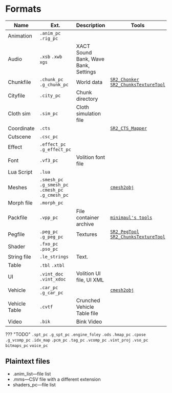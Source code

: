 # Formats

| Name          | Ext.                                                | Description                          | Tools                                                                                                |
| ------------- | --------------------------------------------------- | ------------------------------------ | ---------------------------------------------------------------------------------------------------- |
| Animation     | `.anim_pc` `.rig_pc`                                |                                      |                                                                                                      |
| Audio         | `.xsb` `.xwb` `xgs`                                 | XACT Sound Bank, Wave Bank, Settings |                                                                                                      |
| Chunkfile     | `.chunk_pc` `.g_chunk_pc`                           | World data                           | [`SR2_Chonker`](../../tools/sr2_chonker) [`SR2_ChunksTextureTool`](../../tools/sr2chunkstexturetool) |
| Cityfile      | `.city_pc`                                          | Chunk directory                      |                                                                                                      |
| Cloth sim     | `.sim_pc`                                           | Cloth simulation file                |                                                                                                      |
| Coordinate    | `.cts`                                              |                                      | [`SR2_CTS_Mapper`](../../tools/sr2ctsmapper)                                                         |
| Cutscene      | `.csc_pc`                                           |                                      |                                                                                                      |
| Effect        | `.effect_pc` `.g_effect_pc`                         |                                      |                                                                                                      |
| Font          | `.vf3_pc`                                           | Volition font file                   |                                                                                                      |
| Lua Script    | `.lua`                                              |                                      |                                                                                                      |
| Meshes        | `.smesh_pc` `.g_smesh_pc` `.cmesh_pc` `.g_cmesh_pc` |                                      | [`cmesh2obj`](../../tools/cmesh2obj)                                                                 |
| Morph file    | `.morph_pc`                                         |                                      |                                                                                                      |
| Packfile      | `.vpp_pc`                                           | File container archive               | [`minimaul's tools`](../../tools/minimauls_tools)                                                    |
| Pegfile       | `.peg_pc` `.g_peg_pc`                               | Textures                             | [`SR2_PegTool`](../../tools/sr2pegtool) [`SR2_ChunksTextureTool`](../../tools/sr2chunkstexturetool)  |
| Shader        | `.fxo_pc` `.pso_pc`                                 |                                      |                                                                                                      |
| String file   | `.le_strings`                                       | Text.                                |                                                                                                      |
| Table         | `.tbl` `.xtbl`                                      |                                      |                                                                                                      |
| UI            | `.vint_doc` `.vint_xdoc`                            | Volition UI file, UI XML             |                                                                                                      |
| Vehicle       | `.car_pc` `.g_car_pc`                               |                                      | [`cmesh2obj`](../../tools/cmesh2obj)                                                                 |
| Vehicle Table | `.cvtf`                                             | Crunched Vehicle Table file          |                                                                                                      |
| Video         | `.bik`                                              | Bink Video                           |                                                                                                      |

??? "TODO"
    `.spt_pc`
    `.g_spt_pc`
    `.engine_foley`
    `.ods`
    `.hmap_pc` 
    `.cpose`
    `.g_vcomp_pc`
    `.idx_map`
    `.pcm_pc`
    `.tag_pc`
    `.vcomp_pc`
    `.vint_proj`
    `.vso_pc`
    `bitmaps_pc`
    `voice_pc`

## Plaintext files

* .anim_list—file list
* .mms—CSV file with a different extension
* shaders_pc—file list